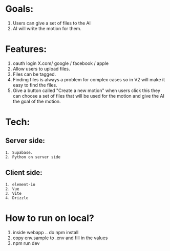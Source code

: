 # Goals:
1. Users can give a set of files to the AI
2. AI will write the motion for them.

# Features:
1. oauth login X.com/ google / facebook / apple
2. Allow users to upload files.
3. Files can be tagged.
4. Finding files is always a problem for complex cases so in V2 will make it easy to find the files.
5. Give a button called "Create a new motion" when users click this they can choose a set of files that will be used for the motion and give the AI the goal of the motion.

# Tech:
## Server side:
    1. Supabase.
    2. Python on server side
## Client side:
    1. element-io
    2. Vue
    3. Vite
    4. Drizzle

# How to run on local?
1. inside webapp .. do npm install
2. copy env.sample to .env and fill in the values
3. npm run dev
